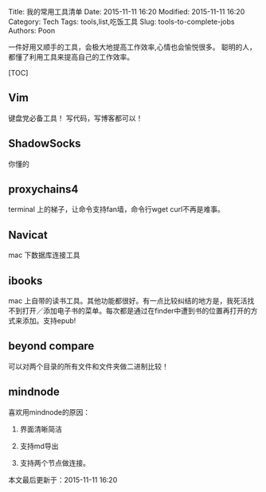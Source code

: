 Title: 我的常用工具清单
Date: 2015-11-11 16:20
Modified: 2015-11-11 16:20
Category: Tech
Tags: tools,list,吃饭工具
Slug: tools-to-complete-jobs
Authors: Poon


一件好用又顺手的工具，会极大地提高工作效率,心情也会愉悦很多。
聪明的人，都懂了利用工具来提高自己的工作效率。


[TOC]

## Vim 

键盘党必备工具！ 写代码，写博客都可以！

<!-- ^ -->
## ShadowSocks 

你懂的

## proxychains4

terminal 上的梯子，让命令支持fan墙，命令行wget curl不再是难事。

<!-- $ -->

## Navicat 

mac 下数据库连接工具

##  ibooks 

mac 上自带的读书工具。其他功能都很好。有一点比较纠结的地方是，我死活找不到打开／添加电子书的菜单。每次都是通过在finder中遭到书的位置再打开的方式来添加。支持epub!

## beyond compare 

可以对两个目录的所有文件和文件夹做二进制比较！

## mindnode 

喜欢用mindnode的原因：

1. 界面清晰简洁

2. 支持md导出

3. 支持两个节点做连接。

本文最后更新于：2015-11-11 16:20 
